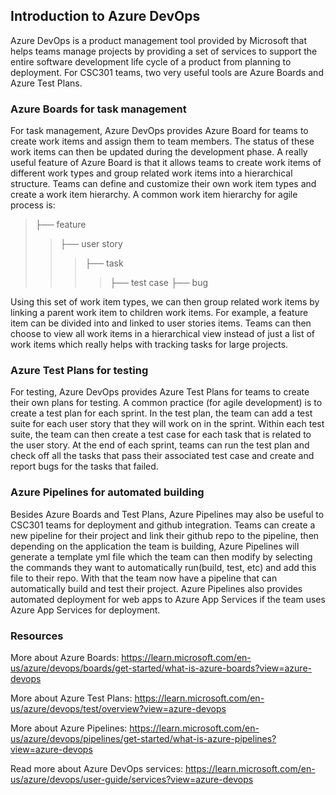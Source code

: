 ## Introduction to Azure DevOps
Azure DevOps is a product management tool provided by Microsoft that helps teams manage projects by providing a set of services to support the entire software development life cycle of a product from planning to deployment. For CSC301 teams, two very useful tools are Azure Boards and Azure Test Plans.
### Azure Boards for task management
For task management, Azure DevOps provides Azure Board for teams to create work items and assign them to team members. The status of these work items can then be updated during the development phase. 
A really useful feature of Azure Board is that it allows teams to create work items of different work types and group related work items into a hierarchical structure. Teams can define and customize their own work item types and create a work item hierarchy. A common work item hierarchy for agile process is:  
>├── feature 
>>├── user story 
>>>├── task
>>>>├── test case
>>>>├── bug

Using this set of work item types, we can then group related work items by linking a parent work item to children work items. For example, a feature item can be divided into and linked to user stories items.
Teams can then choose to view all work items in a hierarchical view instead of just a list of work items which really helps with tracking tasks for large projects. 

### Azure Test Plans for testing
For testing, Azure DevOps provides Azure Test Plans for teams to create their own plans for testing. A common practice (for agile development) is to create a test plan for each sprint. In the test plan, the team can add a test suite for each user story that they will work on in the sprint. Within each test suite, the team can then create a test case for each task that is related to the user story. At the end of each sprint, teams can run the test plan and check off all the tasks that pass their associated test case and create and report bugs for the tasks that failed.

### Azure Pipelines for automated building
Besides Azure Boards and Test Plans, Azure Pipelines may also be useful to CSC301 teams for deployment and github integration. Teams can create a new pipeline for their project and link their github repo to the pipeline, then depending on the application the team is building, Azure Pipelines will generate a template yml file which the team can then modify by selecting the commands they want to automatically run(build, test, etc) and add this file to their repo. With that the team now have a pipeline that can automatically build and test their project. Azure Pipelines also provides automated deployment for web apps to Azure App Services if the team uses Azure App Services for deployment.

### Resources
More about Azure Boards: https://learn.microsoft.com/en-us/azure/devops/boards/get-started/what-is-azure-boards?view=azure-devops 

More about Azure Test Plans: https://learn.microsoft.com/en-us/azure/devops/test/overview?view=azure-devops 

More about Azure Pipelines: https://learn.microsoft.com/en-us/azure/devops/pipelines/get-started/what-is-azure-pipelines?view=azure-devops

Read more about Azure DevOps services: https://learn.microsoft.com/en-us/azure/devops/user-guide/services?view=azure-devops 